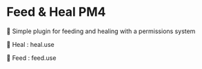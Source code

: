 # Feed & Heal PM4

💫 Simple plugin for feeding and healing with a permissions system

💖 Heal : heal.use

🍖 Feed : feed.use
